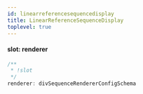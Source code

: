 ```yaml
---
id: linearreferencesequencedisplay
title: LinearReferenceSequenceDisplay
toplevel: true
---
```


#### slot: renderer

```js
/**
 * !slot
 */
renderer: divSequenceRendererConfigSchema
```
